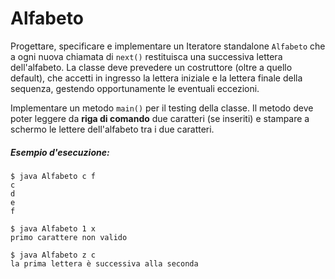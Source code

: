 # Alfabeto

Progettare, specificare e implementare un Iteratore standalone `Alfabeto` che a ogni nuova chiamata di `next()` restituisca una successiva lettera dell'alfabeto.
La classe deve prevedere un costruttore (oltre a quello default), che accetti in ingresso la lettera iniziale e la lettera finale della sequenza, gestendo opportunamente le eventuali eccezioni.

Implementare un metodo `main()` per il testing della classe. Il metodo deve poter leggere da **riga di comando** due caratteri (se inseriti) e stampare a schermo le lettere dell'alfabeto tra i due caratteri.

##### Esempio d'esecuzione:

```text
$ java Alfabeto c f
c
d
e
f

$ java Alfabeto 1 x
primo carattere non valido

$ java Alfabeto z c
la prima lettera è successiva alla seconda
```
